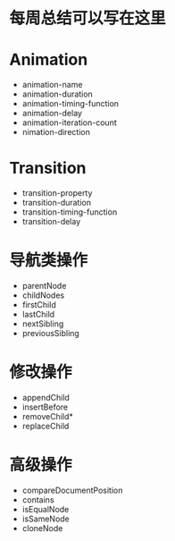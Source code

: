 # 每周总结可以写在这里

# Animation

* animation-name 
* animation-duration 
* animation-timing-function 
* animation-delay
* animation-iteration-count
* nimation-direction 

# Transition

* transition-property 
* transition-duration
* transition-timing-function
* transition-delay

# 导航类操作

* parentNode
* childNodes
* firstChild
* lastChild
* nextSibling
* previousSibling

# 修改操作

* appendChild
* insertBefore
* removeChild* 
* replaceChild

# 高级操作

* compareDocumentPosition 
* contains 
* isEqualNode 
* isSameNode 
* cloneNode 